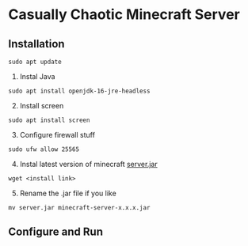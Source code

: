 # Casually Chaotic Minecraft Server

## Installation

```
sudo apt update
```

1. Instal Java

```
sudo apt install openjdk-16-jre-headless
```

2. Install screen

```
sudo apt install screen
```

3. Configure firewall stuff

```
sudo ufw allow 25565
```

4. Instal latest version of minecraft [server.jar](https://www.minecraft.net/en-us/download/server/)

```
wget <install link>
```

5. Rename the .jar file if you like

```
mv server.jar minecraft-server-x.x.x.jar
```

## Configure and Run

